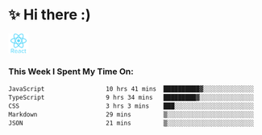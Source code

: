 <h1 align="left">✨ Hi there :)</h1>

  <a href="https://reactjs.org/" target="_blank" rel="noreferrer">   
    <img src="https://raw.githubusercontent.com/devicons/devicon/master/icons/react/react-original-wordmark.svg" alt="react" width="40"     
    height="40"/></a>
 
<h3 align="left">This Week I Spent My Time On:</h3>
<!--START_SECTION:waka-->

```txt
JavaScript                 10 hrs 41 mins  ██████████▓░░░░░░░░░░░░░░   43.19 %
TypeScript                 9 hrs 34 mins   █████████▓░░░░░░░░░░░░░░░   38.72 %
CSS                        3 hrs 3 mins    ███░░░░░░░░░░░░░░░░░░░░░░   12.37 %
Markdown                   29 mins         ▒░░░░░░░░░░░░░░░░░░░░░░░░   01.97 %
JSON                       21 mins         ▒░░░░░░░░░░░░░░░░░░░░░░░░   01.48 %
```

<!--END_SECTION:waka-->

